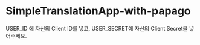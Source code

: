 # SimpleTranslationApp-with-papago
USER_ID 에 자신의 Client ID를 넣고, USER_SECRET에 자신의 Client Secret을 넣어주세요.
